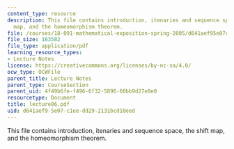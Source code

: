 ```yaml
---
content_type: resource
description: This file contains introduction, itenaries and sequence space, the shift
  map, and the homeomorphism theorem.
file: /courses/18-091-mathematical-exposition-spring-2005/d641aef95e07c1eedd292131bcd10eed_lecture06.pdf
file_size: 163582
file_type: application/pdf
learning_resource_types:
- Lecture Notes
license: https://creativecommons.org/licenses/by-nc-sa/4.0/
ocw_type: OCWFile
parent_title: Lecture Notes
parent_type: CourseSection
parent_uid: 4f49b6fe-f496-6f32-5896-60bb9d27e8e0
resourcetype: Document
title: lecture06.pdf
uid: d641aef9-5e07-c1ee-dd29-2131bcd10eed
---
```

This file contains introduction, itenaries and sequence space, the shift map, and the homeomorphism theorem.